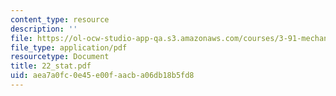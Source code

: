 ```yaml
---
content_type: resource
description: ''
file: https://ol-ocw-studio-app-qa.s3.amazonaws.com/courses/3-91-mechanical-behavior-of-plastics-spring-2007/aea7a0fc0e45e00faacba06db18b5fd8_22_stat.pdf
file_type: application/pdf
resourcetype: Document
title: 22_stat.pdf
uid: aea7a0fc-0e45-e00f-aacb-a06db18b5fd8
---
```

